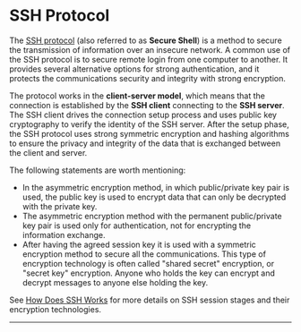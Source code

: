 # SSH Protocol

The [SSH protocol][1] (also referred to as **Secure Shell**) is a method to secure the transmission 
of information over an insecure network. A common use of the SSH protocol is to secure remote login 
from one computer to another. It provides several alternative options for strong authentication, and 
it protects the communications security and integrity with strong encryption.

The protocol works in the **client-server model**, which means that the connection is established by 
the **SSH client** connecting to the **SSH server**. The SSH client drives the connection setup 
process and uses public key cryptography to verify the identity of the SSH server. After the setup 
phase, the SSH protocol uses strong symmetric encryption and hashing algorithms to ensure the 
privacy and integrity of the data that is exchanged between the client and server.

The following statements are worth mentioning:

- In the asymmetric encryption method, in which public/private key pair is used, the public key is 
used to encrypt data that can only be decrypted with the private key.
- The asymmetric encryption method with the permanent public/private key pair is used only for 
authentication, not for encrypting the information exchange. 
- After having the agreed session key it is used with a symmetric encryption method to secure all 
the communications. This type of encryption technology is often called "shared secret" encryption, 
or "secret key" encryption. Anyone who holds the key can encrypt and decrypt messages to anyone else 
holding the key.

See [How Does SSH Works][2] for more details on SSH session stages and their encryption technologies.

---

[1]: https://www.ssh.com/ssh/protocol/
[2]: /Topics/SSH%20Protocol/How%20Does%20SSH%20Works

